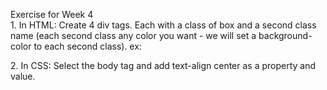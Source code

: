 Exercise for Week 4<br>
	1. In HTML: Create 4 div tags. Each with a class of box and a second class name (each second class any color you want - we will set a background-color to each second class).
	ex: <div class="box red"></div>
	2. In CSS: Select the body tag and add text-align center as a property and value.